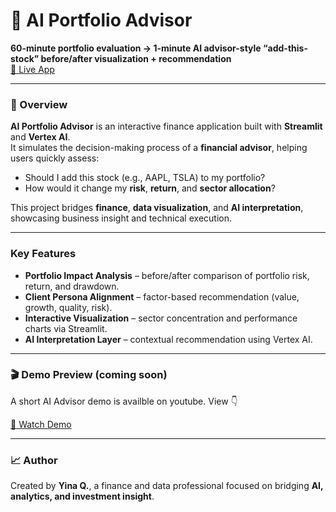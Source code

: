 # 🧠 AI Portfolio Advisor  

**60-minute portfolio evaluation → 1-minute AI advisor-style “add-this-stock” before/after visualization + recommendation**  
[🔗 Live App](https://ai-advisor-add-stock-check-portfolio-impact.streamlit.app/)

---

### 🌟 Overview  
**AI Portfolio Advisor** is an interactive finance application built with **Streamlit** and **Vertex AI**.  
It simulates the decision-making process of a **financial advisor**, helping users quickly assess:  
- Should I add this stock (e.g., AAPL, TSLA) to my portfolio?  
- How would it change my **risk**, **return**, and **sector allocation**?  

This project bridges **finance**, **data visualization**, and **AI interpretation**, showcasing business insight and technical execution.  

---

###  Key Features  
- **Portfolio Impact Analysis** – before/after comparison of portfolio risk, return, and drawdown.  
- **Client Persona Alignment** – factor-based recommendation (value, growth, quality, risk).  
- **Interactive Visualization** – sector concentration and performance charts via Streamlit.  
- **AI Interpretation Layer** – contextual recommendation using Vertex AI.  

---


### 🎬 Demo Preview (coming soon)  
A short AI Advisor demo is availble on youtube. View 👇 

[🎥 Watch Demo ](https://www.youtube.com/shorts/dcW0Vhvp9Mo)  

---

### 📈 Author  
Created by **Yina Q.**, a finance and data professional focused on bridging **AI, analytics, and investment insight**.  
